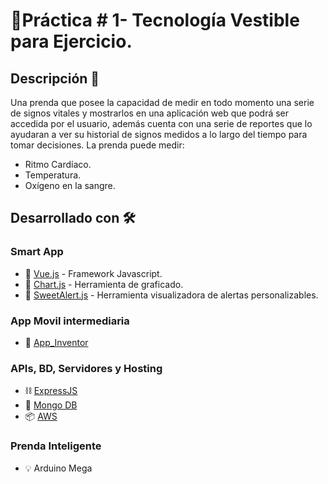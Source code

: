 # 🧤Práctica # 1- Tecnología Vestible para Ejercicio.

## Descripción :scroll:

Una prenda que posee la capacidad de medir en todo momento una serie de
signos vitales y mostrarlos en una aplicación web que podrá ser accedida por el
usuario, además cuenta con una serie de reportes que lo ayudaran a ver su historial de signos medidos a lo largo del tiempo para tomar decisiones. La prenda puede medir:
* Ritmo Cardíaco.
* Temperatura.
* Oxígeno en la sangre.

## Desarrollado con 🛠️

### Smart App

* :wrench: [Vue.js](https://github.com/vuejs/vue) - Framework Javascript.
* :trident: [Chart.js](https://github.com/chartjs) - Herramienta de graficado.
* 📜 [SweetAlert.js](https://github.com/sweetalert2/sweetalert2) - Herramienta visualizadora de alertas personalizables.

### App Movil intermediaria
* 📱 [App_Inventor](https://github.com/mit-cml)

### APIs, BD, Servidores y Hosting
* ⛓ [ExpressJS](https://github.com/expressjs)
* 💾 [Mongo DB](https://github.com/mongodb/mongo)
* 📦 [AWS](https://aws.amazon.com/es/)

### Prenda Inteligente
* 💡 Arduino Mega

